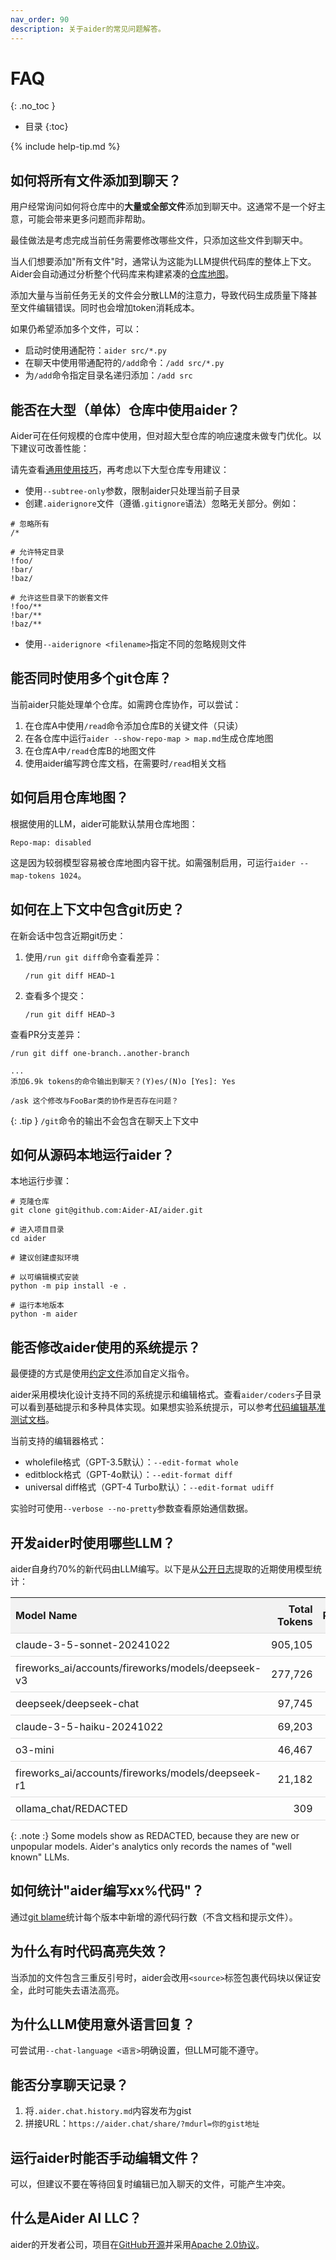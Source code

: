 ```yaml
---
nav_order: 90
description: 关于aider的常见问题解答。
---
```


# FAQ
{: .no_toc }

- 目录
{:toc}

{% include help-tip.md %}

## 如何将所有文件添加到聊天？

用户经常询问如何将仓库中的**大量或全部文件**添加到聊天中。这通常不是一个好主意，可能会带来更多问题而非帮助。

最佳做法是考虑完成当前任务需要修改哪些文件，只添加这些文件到聊天中。

当人们想要添加"所有文件"时，通常认为这能为LLM提供代码库的整体上下文。Aider会自动通过分析整个代码库来构建紧凑的[仓库地图](https://aider.chat/2023/10/22/repomap.html)。

添加大量与当前任务无关的文件会分散LLM的注意力，导致代码生成质量下降甚至文件编辑错误。同时也会增加token消耗成本。

如果仍希望添加多个文件，可以：
- 启动时使用通配符：`aider src/*.py`
- 在聊天中使用带通配符的`/add`命令：`/add src/*.py`
- 为`/add`命令指定目录名递归添加：`/add src`

## 能否在大型（单体）仓库中使用aider？

Aider可在任何规模的仓库中使用，但对超大型仓库的响应速度未做专门优化。以下建议可改善性能：

请先查看[通用使用技巧](/docs/usage/tips.html)，再考虑以下大型仓库专用建议：

- 使用`--subtree-only`参数，限制aider只处理当前子目录
- 创建`.aiderignore`文件（遵循`.gitignore`语法）忽略无关部分。例如：

```
# 忽略所有
/*

# 允许特定目录
!foo/
!bar/
!baz/

# 允许这些目录下的嵌套文件
!foo/**
!bar/**
!baz/**
```

- 使用`--aiderignore <filename>`指定不同的忽略规则文件

## 能否同时使用多个git仓库？

当前aider只能处理单个仓库。如需跨仓库协作，可以尝试：

1. 在仓库A中使用`/read`命令添加仓库B的关键文件（只读）
2. 在各仓库中运行`aider --show-repo-map > map.md`生成仓库地图
3. 在仓库A中`/read`仓库B的地图文件
4. 使用aider编写跨仓库文档，在需要时`/read`相关文档

## 如何启用仓库地图？

根据使用的LLM，aider可能默认禁用仓库地图：
```
Repo-map: disabled
```
这是因为较弱模型容易被仓库地图内容干扰。如需强制启用，可运行`aider --map-tokens 1024`。

## 如何在上下文中包含git历史？

在新会话中包含近期git历史：
1. 使用`/run git diff`命令查看差异：
   ```
   /run git diff HEAD~1
   ```
2. 查看多个提交：
   ```
   /run git diff HEAD~3
   ```
   
查看PR分支差异：
```
/run git diff one-branch..another-branch

...
添加6.9k tokens的命令输出到聊天？(Y)es/(N)o [Yes]: Yes

/ask 这个修改与FooBar类的协作是否存在问题？
```

{: .tip }
`/git`命令的输出不会包含在聊天上下文中

## 如何从源码本地运行aider？

本地运行步骤：
```
# 克隆仓库
git clone git@github.com:Aider-AI/aider.git

# 进入项目目录
cd aider

# 建议创建虚拟环境

# 以可编辑模式安装
python -m pip install -e .

# 运行本地版本
python -m aider
```


## 能否修改aider使用的系统提示？

最便捷的方式是使用[约定文件](https://aider.chat/docs/usage/conventions.html)添加自定义指令。

aider采用模块化设计支持不同的系统提示和编辑格式。查看`aider/coders`子目录可以看到基础提示和多种具体实现。如果想实验系统提示，可以参考[代码编辑基准测试文档](https://aider.chat/docs/benchmarks.html)。

当前支持的编辑器格式：
- wholefile格式（GPT-3.5默认）：`--edit-format whole`
- editblock格式（GPT-4o默认）：`--edit-format diff` 
- universal diff格式（GPT-4 Turbo默认）：`--edit-format udiff`

实验时可使用`--verbose --no-pretty`参数查看原始通信数据。

## 开发aider时使用哪些LLM？

aider自身约70%的新代码由LLM编写。以下是从[公开日志](https://github.com/aider-ai/aider/blob/main/aider/website/assets/sample-analytics.jsonl)提取的近期使用模型统计：

<!--[[[cog
import sys
sys.path.append(".")
import scripts.my_models as my_models
stats = my_models.collect_model_stats()
html = my_models.format_html_table(stats)
cog.out(html)
]]]-->
<style>
table { border-collapse: collapse; width: 100%; }
th, td { padding: 8px; text-align: left; border-bottom: 1px solid #ddd; }
th { background-color: #f2f2f2; }
tr:hover { background-color: #f5f5f5; }
.right { text-align: right; }
</style>
<table>
<tr><th>Model Name</th><th class='right'>Total Tokens</th><th class='right'>Percent</th></tr>
<tr><td>claude-3-5-sonnet-20241022</td><td class='right'>905,105</td><td class='right'>63.8%</td></tr>
<tr><td>fireworks_ai/accounts/fireworks/models/deepseek-v3</td><td class='right'>277,726</td><td class='right'>19.6%</td></tr>
<tr><td>deepseek/deepseek-chat</td><td class='right'>97,745</td><td class='right'>6.9%</td></tr>
<tr><td>claude-3-5-haiku-20241022</td><td class='right'>69,203</td><td class='right'>4.9%</td></tr>
<tr><td>o3-mini</td><td class='right'>46,467</td><td class='right'>3.3%</td></tr>
<tr><td>fireworks_ai/accounts/fireworks/models/deepseek-r1</td><td class='right'>21,182</td><td class='right'>1.5%</td></tr>
<tr><td>ollama_chat/REDACTED</td><td class='right'>309</td><td class='right'>0.0%</td></tr>
</table>

{: .note :}
Some models show as REDACTED, because they are new or unpopular models.
Aider's analytics only records the names of "well known" LLMs.
<!--[[[end]]]-->

## 如何统计"aider编写xx%代码"？

通过[git blame](https://github.com/Aider-AI/aider/blob/main/scripts/blame.py)统计每个版本中新增的源代码行数（不含文档和提示文件）。

## 为什么有时代码高亮失效？

当添加的文件包含三重反引号时，aider会改用`<source>`标签包裹代码块以保证安全，此时可能失去语法高亮。

## 为什么LLM使用意外语言回复？

可尝试用`--chat-language <语言>`明确设置，但LLM可能不遵守。

## 能否分享聊天记录？

1. 将`.aider.chat.history.md`内容发布为gist
2. 拼接URL：`https://aider.chat/share/?mdurl=你的gist地址`

## 运行aider时能否手动编辑文件？

可以，但建议不要在等待回复时编辑已加入聊天的文件，可能产生冲突。

## 什么是Aider AI LLC？

aider的开发者公司，项目在[GitHub开源](https://github.com/Aider-AI/aider)并采用[Apache 2.0协议](https://github.com/Aider-AI/aider/blob/main/LICENSE.txt)。


<div style="height:80vh"></div>

